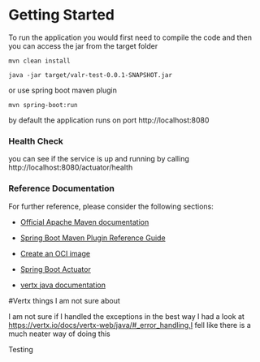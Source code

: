 # Getting Started

To run the application you would first need to compile the code and then you can access the jar from the target folder

`mvn clean install`

`java -jar target/valr-test-0.0.1-SNAPSHOT.jar`

or use spring boot maven plugin

`mvn spring-boot:run`

by default the application runs on port http://localhost:8080


### Health Check
you can see if the service is up and running by calling http://localhost:8080/actuator/health

### Reference Documentation
For further reference, please consider the following sections:

* [Official Apache Maven documentation](https://maven.apache.org/guides/index.html)
* [Spring Boot Maven Plugin Reference Guide](https://docs.spring.io/spring-boot/docs/2.3.2.RELEASE/maven-plugin/reference/html/)
* [Create an OCI image](https://docs.spring.io/spring-boot/docs/2.3.2.RELEASE/maven-plugin/reference/html/#build-image)
* [Spring Boot Actuator](https://docs.spring.io/spring-boot/docs/2.3.2.RELEASE/reference/htmlsingle/#production-ready)

* [vertx java documentation](https://vertx.io/docs/vertx-core/java/)

#Vertx things I am not sure about

I am not sure if I handled the exceptions in the best way I had a look at https://vertx.io/docs/vertx-web/java/#_error_handling,I fell like there is a much neater way of doing this

Testing 